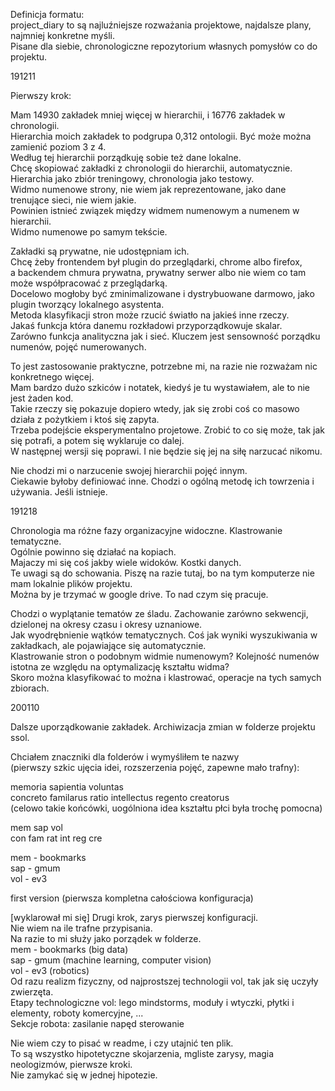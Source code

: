 Definicja formatu:  
project_diary to są najluźniejsze rozważania projektowe, najdalsze plany, najmniej konkretne myśli.  
Pisane dla siebie, chronologiczne repozytorium własnych pomysłów co do projektu.  

191211

Pierwszy krok:  

Mam 14930 zakładek mniej więcej w hierarchii, i 16776 zakładek w chronologii.    
Hierarchia moich zakładek to podgrupa 0,312 ontologii. Być może można zamienić poziom 3 z 4.    
Według tej hierarchii porządkuję sobie też dane lokalne.       
Chcę skopiować zakładki z chronologii do hierarchii, automatycznie.     
Hierarchia jako zbiór treningowy, chronologia jako testowy.     
Widmo numenowe strony, nie wiem jak reprezentowane, jako dane trenujące sieci, nie wiem jakie.     
Powinien istnieć związek między widmem numenowym a numenem w hierarchii.    
Widmo numenowe po samym tekście.    

Zakładki są prywatne, nie udostępniam ich.       
Chcę żeby frontendem był plugin do przeglądarki, chrome albo firefox,    
a backendem chmura prywatna, prywatny serwer albo nie wiem co tam może współpracować z przeglądarką.       
Docelowo mogłoby być zminimalizowane i dystrybuowane darmowo, jako plugin tworzący lokalnego asystenta.     
Metoda klasyfikacji stron może rzucić światło na jakieś inne rzeczy.    
Jakaś funkcja która danemu rozkładowi przyporządkowuje skalar.          
Zarówno funkcja analityczna jak i sieć. Kluczem jest sensowność porządku numenów, pojęć numerowanych.   

To jest zastosowanie praktyczne, potrzebne mi, na razie nie rozważam nic konkretnego więcej.    
Mam bardzo dużo szkiców i notatek, kiedyś je tu wystawiałem, ale to nie jest żaden kod.    
Takie rzeczy się pokazuje dopiero wtedy, jak się zrobi coś co masowo działa z pożytkiem i ktoś się zapyta.     
Trzeba podejście eksperymentalno projetowe. Zrobić to co się może, tak jak się potrafi, a potem się wyklaruje co dalej.    
W następnej wersji się poprawi. I nie będzie się jej na siłę narzucać nikomu.    

Nie chodzi mi o narzucenie swojej hierarchii pojęć innym.  
Ciekawie byłoby definiować inne. Chodzi o ogólną metodę ich towrzenia i używania. Jeśli istnieje.  

191218

Chronologia ma różne fazy organizacyjne widoczne. Klastrowanie tematyczne.  
Ogólnie powinno się działać na kopiach.  
Majaczy mi się coś jakby wiele widoków. Kostki danych.  
Te uwagi są do schowania. Piszę na razie tutaj, bo na tym komputerze nie mam lokalnie plików projektu.    
Można by je trzymać w google drive. To nad czym się pracuje.    

Chodzi o wyplątanie tematów ze śladu. Zachowanie zarówno sekwencji, dzielonej na okresy czasu i okresy uznaniowe.   
Jak wyodrębnienie wątków tematycznych. Coś jak wyniki wyszukiwania w zakładkach, ale pojawiające się automatycznie.  
Klastrowanie stron o podobnym widmie numenowym? Kolejność numenów istotna ze względu na optymalizację kształtu widma?  
Skoro można klasyfikować to można i klastrować, operacje na tych samych zbiorach.  

200110

Dalsze uporządkowanie zakładek. Archiwizacja zmian w folderze projektu ssol.  

Chciałem znaczniki dla folderów i wymyśliłem te nazwy     
(pierwszy szkic ujęcia idei, rozszerzenia pojęć, zapewne mało trafny):    

memoria sapientia voluntas  
concreto familarus ratio intellectus regento creatorus   
(celowo takie końcówki, uogólniona idea kształtu płci była trochę pomocna)   

mem sap vol  
con fam rat int reg cre  

mem - bookmarks  
sap - gmum  
vol - ev3  

first version (pierwsza kompletna całościowa konfiguracja)  

[wyklarował mi się]  Drugi krok, zarys pierwszej konfiguracji.   
Nie wiem na ile trafne przypisania.  
Na razie to mi służy jako porządek w folderze.  
mem - bookmarks (big data)    
sap - gmum (machine learning, computer vision)   
vol - ev3 (robotics)   
Od razu realizm fizyczny, od najprostszej technologii vol, tak jak się uczyły zwierzęta.    
Etapy technologiczne vol: lego mindstorms, moduły i wtyczki, płytki i elementy, roboty komercyjne, ...  
Sekcje robota: zasilanie napęd sterowanie  

Nie wiem czy to pisać w readme, i czy utajnić ten plik.     
To są wszystko hipotetyczne skojarzenia, mgliste zarysy, magia neologizmów, pierwsze kroki.    
Nie zamykać się w jednej hipotezie.    


